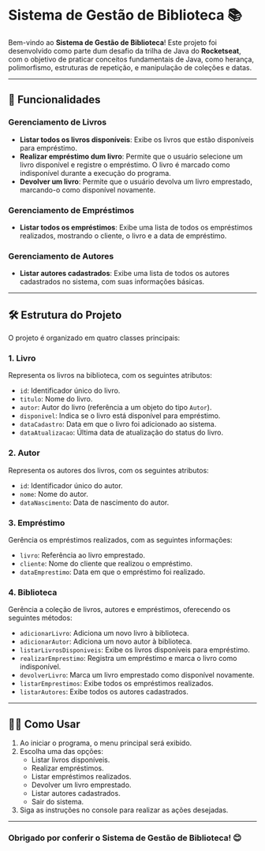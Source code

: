 # Sistema de Gestão de Biblioteca 📚

Bem-vindo ao **Sistema de Gestão de Biblioteca**! Este projeto foi desenvolvido como parte dum desafio da trilha de Java do **Rocketseat**, com o objetivo de praticar conceitos fundamentais de Java, como herança, polimorfismo, estruturas de repetição, e manipulação de coleções e datas.

---

## 🚀 Funcionalidades

### **Gerenciamento de Livros**
- **Listar todos os livros disponíveis**: Exibe os livros que estão disponíveis para empréstimo.
- **Realizar empréstimo dum livro**: Permite que o usuário selecione um livro disponível e registre o empréstimo. O livro é marcado como indisponível durante a execução do programa.
- **Devolver um livro**: Permite que o usuário devolva um livro emprestado, marcando-o como disponível novamente.

### **Gerenciamento de Empréstimos**
- **Listar todos os empréstimos**: Exibe uma lista de todos os empréstimos realizados, mostrando o cliente, o livro e a data de empréstimo.

### **Gerenciamento de Autores**
- **Listar autores cadastrados**: Exibe uma lista de todos os autores cadastrados no sistema, com suas informações básicas.

---

## 🛠️ Estrutura do Projeto

O projeto é organizado em quatro classes principais:

### **1. Livro**
Representa os livros na biblioteca, com os seguintes atributos:
- `id`: Identificador único do livro.
- `titulo`: Nome do livro.
- `autor`: Autor do livro (referência a um objeto do tipo `Autor`).
- `disponivel`: Indica se o livro está disponível para empréstimo.
- `dataCadastro`: Data em que o livro foi adicionado ao sistema.
- `dataAtualizacao`: Última data de atualização do status do livro.

### **2. Autor**
Representa os autores dos livros, com os seguintes atributos:
- `id`: Identificador único do autor.
- `nome`: Nome do autor.
- `dataNascimento`: Data de nascimento do autor.

### **3. Empréstimo**
Gerência os empréstimos realizados, com as seguintes informações:
- `livro`: Referência ao livro emprestado.
- `cliente`: Nome do cliente que realizou o empréstimo.
- `dataEmprestimo`: Data em que o empréstimo foi realizado.

### **4. Biblioteca**
Gerência a coleção de livros, autores e empréstimos, oferecendo os seguintes métodos:
- `adicionarLivro`: Adiciona um novo livro à biblioteca.
- `adicionarAutor`: Adiciona um novo autor à biblioteca.
- `listarLivrosDisponiveis`: Exibe os livros disponíveis para empréstimo.
- `realizarEmprestimo`: Registra um empréstimo e marca o livro como indisponível.
- `devolverLivro`: Marca um livro emprestado como disponível novamente.
- `listarEmprestimos`: Exibe todos os empréstimos realizados.
- `listarAutores`: Exibe todos os autores cadastrados.

---

## 🏃‍♂️ Como Usar

1. Ao iniciar o programa, o menu principal será exibido.
2. Escolha uma das opções:
    - Listar livros disponíveis.
    - Realizar empréstimos.
    - Listar empréstimos realizados.
    - Devolver um livro emprestado.
    - Listar autores cadastrados.
    - Sair do sistema.
3. Siga as instruções no console para realizar as ações desejadas.

---

### Obrigado por conferir o Sistema de Gestão de Biblioteca! 😊